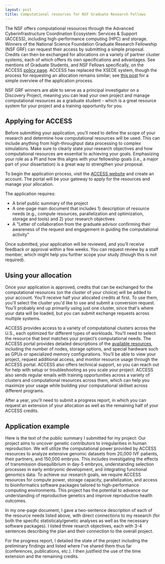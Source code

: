 ```yaml
---
layout: post
title: Computational resources for NSF Graduate Research Fellows 
---
```


The NSF offers computational resources through the Advanced Cyberinfrastructure Coordination Ecosystem: Services & Support (ACCESS), including high-performance computing (HPC) and storage. Winners of the National Science Foundation Graduate Research Fellowship (NSF GRF) can request their access by submitting a simple proposal. Credits can then be exchanged for allocations on a variety of partner cluster systems, each of which offers its own specifications and advantages. See mentions of Graduate Students, and NSF Fellows specifically, on the ACCESS [policy page](https://allocations.access-ci.org/allocations-policy). ACCESS has replaced the XSEDE system, though the process for requesting an allocation remains similar; see [this post](https://vaspnotes.blogspot.com/2015/01/applying-for-xsede-allocation.html) for a simple overview of the application process. 

NSF GRF winners are able to serve as a principal investigator on a Discovery Project, meaning you can lead your own project and manage computational resources as a graduate student - which is a great resource system for your project and a training opportunity for you. 

## Applying for ACCESS 

Before submitting your application, you’ll need to define the scope of your research and determine how computational resources will be used. This can include anything from high-throughput data processing to complex simulations. Make sure to clearly state your research objectives and how computational resources are essential to achieving your goals. Emphasizing your role as a PI and how this aligns with your fellowship goals (i.e., a major part of your dissertation) is a great way to strengthen your proposal.

To begin the application process, visit the [ACCESS website](https://access-ci.org/) and create an account. The portal will be your gateway to apply for the resources and manage your allocation.

The application requires:

* A brief public summary of the project
* A one-page main document that includes 1) description of resource needs (e.g., compute resources, parallelization and optimization, storage and tools) and 2) your research objectives
* A "Letter of collaboration from the graduate advisor confirming their awareness of the request and engagement in guiding the computational activity"

Once submitted, your application will be reviewed, and you'll receive feedback or approval within a few weeks. You can request review by a staff member, which might help you further scope your study (though this is not required). 

## Using your allocation 

Once your application is approved, credits that can be exchanged for the computational resources (on the cluster of your choice) will be added to your account. You'll receive half your allocated credits at first. To use them, you'll select the cluster you'd like to use and submit a conversion request. You'll probably end up primarily using just one cluster, since that's where your data will be loaded, but you can submit exchange requests across multiple systems. 

ACCESS provides access to a variety of computational clusters across the U.S., each optimized for different types of workloads. You’ll need to select the resource that best matches your project’s computational needs. The ACCESS portal provides detailed descriptions of the [available resources](https://allocations.access-ci.org/resources), including the number of nodes, storage options, and special hardware such as GPUs or specialized memory configurations. You’ll be able to view your project, request additional access, and monitor resource usage through the ACCESS portal. ACCESS also offers technical support, so you can reach out for help with setup or troubleshooting as you scale your project. ACCESS also sends regular emails with training opportunities across a variety of clusters and computational resources across them, which can help you maximize your usage while building your computational skillset across different programs.

After a year, you'll need to submit a progress report, in which you can request an extension of your allocation as well as the remaining half of your ACCESS credits.

## Application example

Here is the text of the public summary I submitted for my project: 
Our project aims to uncover genetic contributors to irregularities in human reproduction. We will utilize the computational power provided by ACCESS resources to analyze extensive genomic datasets from 20,000 IVF patients, their partners, and 150,000 embryos. This includes investigating the effects of transmission disequilibrium in day-5 embryos, understanding selection processes in early embryonic development, and integrating functional genomics data. To achieve our research goals, we require ACCESS resources for compute power, storage capacity, parallelization, and access to bioinformatics software packages tailored to high-performance computing environments. This project has the potential to advance our understanding of reproductive genetics and improve reproductive health outcomes.

In my one-page document, I gave a two-sentence description of each of the resource needs listed above, with direct connections to my research (for both the specific statisticaly/genetic analyses as well as the necessary software packages). I listed three resarch objectives, each with 3-4 sentences describing the plan and their connection to the overall project.  

For the progress report, I detailed the state of the project including the preliminary findings and listed where I've shared them thus far (conferences, publications, etc.). I then justfieid the use of the time extension and the remaining credits.

